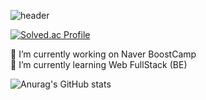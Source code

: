 
![header](https://capsule-render.vercel.app/api?type=shark&color=6AD8F7&height=300&section=header&text=Hello&fontSize=90)

[![Solved.ac Profile](http://mazassumnida.wtf/api/v2/generate_badge?boj=leegh963)](https://solved.ac/leegh963/)

<p>🔭 I’m currently working on Naver BoostCamp <br>
  🌱 I’m currently learning Web FullStack (BE)</p>

![Anurag's GitHub stats](https://github-readme-stats.vercel.app/api?username=namewhat99&show_icons=true&theme=radical)

